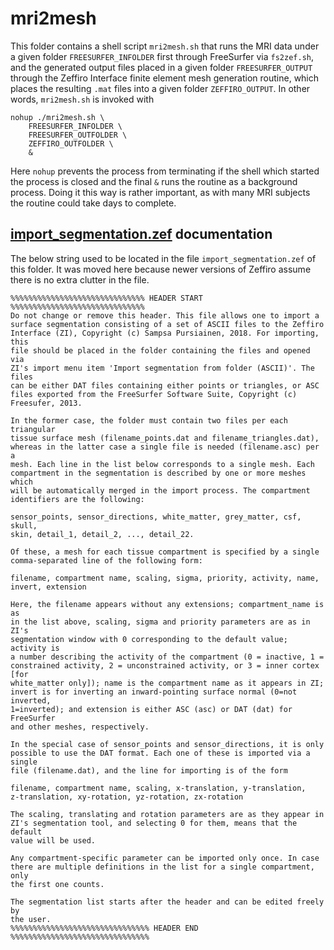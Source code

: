 # mri2mesh

This folder contains a shell script `mri2mesh.sh` that runs the MRI data under
a given folder `FREESURFER_INFOLDER` first through FreeSurfer via `fs2zef.sh`,
and the generated output files placed in a given folder `FREESURFER_OUTPUT`
through the Zeffiro Interface finite element mesh generation routine, which
places the resulting `.mat` files into a given folder `ZEFFIRO_OUTPUT`. In
other words, `mri2mesh.sh` is invoked with

	nohup ./mri2mesh.sh \
		FREESURFER_INFOLDER \
		FREESURFER_OUTFOLDER \
		ZEFFIRO_OUTFOLDER \
		&

Here `nohup` prevents the process from terminating if the shell which started
the process is closed and the final `&` runs the routine as a background
process. Doing it this way is rather important, as with many MRI subjects the
routine could take days to complete.

## [import\_segmentation.zef](./import_segmentation.zef) documentation

The below string used to be located in the file `import_segmentation.zef` of
this folder. It was moved here because newer versions of Zeffiro assume there
is no extra clutter in the file.

	%%%%%%%%%%%%%%%%%%%%%%%%%%%%%% HEADER START %%%%%%%%%%%%%%%%%%%%%%%%%%%%%%
	Do not change or remove this header. This file allows one to import a
	surface segmentation consisting of a set of ASCII files to the Zeffiro
	Interface (ZI), Copyright (c) Sampsa Pursiainen, 2018. For importing, this
	file should be placed in the folder containing the files and opened via
	ZI's import menu item 'Import segmentation from folder (ASCII)'. The files
	can be either DAT files containing either points or triangles, or ASC
	files exported from the FreeSurfer Software Suite, Copyright (c)
	Freesufer, 2013.

	In the former case, the folder must contain two files per each triangular
	tissue surface mesh (filename_points.dat and filename_triangles.dat),
	whereas in the latter case a single file is needed (filename.asc) per a
	mesh. Each line in the list below corresponds to a single mesh. Each
	compartment in the segmentation is described by one or more meshes which
	will be automatically merged in the import process. The compartment
	identifiers are the following:

	sensor_points, sensor_directions, white_matter, grey_matter, csf, skull,
	skin, detail_1, detail_2, ..., detail_22.

	Of these, a mesh for each tissue compartment is specified by a single
	comma-separated line of the following form:

	filename, compartment name, scaling, sigma, priority, activity, name,
	invert, extension

	Here, the filename appears without any extensions; compartment_name is as
	in the list above, scaling, sigma and priority parameters are as in ZI's
	segmentation window with 0 corresponding to the default value; activity is
	a number describing the activity of the compartment (0 = inactive, 1 =
	constrained activity, 2 = unconstrained activity, or 3 = inner cortex [for
	white_matter only]); name is the compartment name as it appears in ZI;
	invert is for inverting an inward-pointing surface normal (0=not inverted,
	1=inverted); and extension is either ASC (asc) or DAT (dat) for FreeSurfer
	and other meshes, respectively.

	In the special case of sensor_points and sensor_directions, it is only
	possible to use the DAT format. Each one of these is imported via a single
	file (filename.dat), and the line for importing is of the form

	filename, compartment name, scaling, x-translation, y-translation,
	z-translation, xy-rotation, yz-rotation, zx-rotation

	The scaling, translating and rotation parameters are as they appear in
	ZI's segmentation tool, and selecting 0 for them, means that the default
	value will be used.

	Any compartment-specific parameter can be imported only once. In case
	there are multiple definitions in the list for a single compartment, only
	the first one counts.

	The segmentation list starts after the header and can be edited freely by
	the user.
	%%%%%%%%%%%%%%%%%%%%%%%%%%%%%%% HEADER END %%%%%%%%%%%%%%%%%%%%%%%%%%%%%%%
